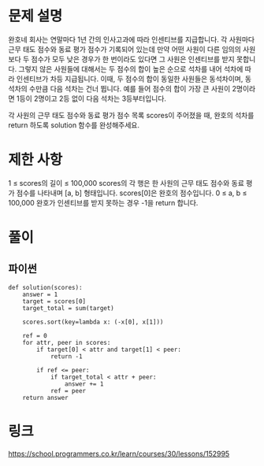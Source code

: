 # 문제 설명
완호네 회사는 연말마다 1년 간의 인사고과에 따라 인센티브를 지급합니다. 각 사원마다 근무 태도 점수와 동료 평가 점수가 기록되어 있는데 만약 어떤 사원이 다른 임의의 사원보다 두 점수가 모두 낮은 경우가 한 번이라도 있다면 그 사원은 인센티브를 받지 못합니다. 그렇지 않은 사원들에 대해서는 두 점수의 합이 높은 순으로 석차를 내어 석차에 따라 인센티브가 차등 지급됩니다. 이때, 두 점수의 합이 동일한 사원들은 동석차이며, 동석차의 수만큼 다음 석차는 건너 뜁니다. 예를 들어 점수의 합이 가장 큰 사원이 2명이라면 1등이 2명이고 2등 없이 다음 석차는 3등부터입니다.

각 사원의 근무 태도 점수와 동료 평가 점수 목록 scores이 주어졌을 때, 완호의 석차를 return 하도록 solution 함수를 완성해주세요.

# 제한 사항
1 ≤ scores의 길이 ≤ 100,000 scores의 각 행은 한 사원의 근무 태도 점수와 동료 평가 점수를 나타내며 [a, b] 형태입니다. scores[0]은 완호의 점수입니다. 0 ≤ a, b ≤ 100,000 완호가 인센티브를 받지 못하는 경우 -1을 return 합니다.



# 풀이
## 파이썬
```python3
def solution(scores):
    answer = 1
    target = scores[0]
    target_total = sum(target)
    
    scores.sort(key=lambda x: (-x[0], x[1]))
    
    ref = 0
    for attr, peer in scores:
        if target[0] < attr and target[1] < peer:
            return -1
        
        if ref <= peer:
            if target_total < attr + peer:
                answer += 1
            ref = peer
    return answer
```

# 링크
https://school.programmers.co.kr/learn/courses/30/lessons/152995
